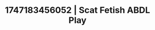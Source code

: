 ---
categories:
- Feather touch
- Slow burn erotica
- Ethereal kink
- Pierced & proud
- Eclectic erotica
image: /assets/images/1747183456052.jpg
layout: post
seo:
  description: Featured content with sensual Scat Fetish, ABDL Play. HD images available.
  keywords: Scat Fetish, ABDL Play
  og_image: /assets/images/1747183456052.jpg
  schema_type: VisualArtwork
tags:
- ABDL Play
- '#1747183456052'
- Scat Fetish
title: 1747183456052 | Scat Fetish ABDL Play
---
